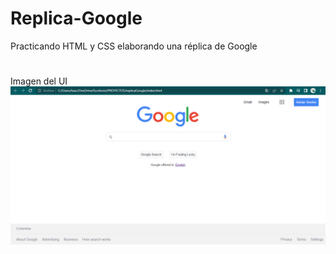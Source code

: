 # Replica-Google
Practicando HTML y CSS elaborando una réplica de Google
#
Imagen del UI
![](UI%20image/UI.png)
